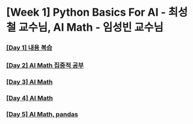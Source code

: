 # [Week 1] Python Basics For AI - 최성철 교수님, AI Math - 임성빈 교수님

### [[Day 1] 내용 복습](https://github.com/ydy8989/boostcamp/tree/main/Week_1/Day_1)

### [[Day 2] AI Math 집중적 공부](https://github.com/ydy8989/boostcamp/tree/main/Week_1/Day_2)

### [[Day 3] AI Math](https://github.com/ydy8989/boostcamp/tree/main/Week_1/Day_3)

### [[Day 4] AI Math](https://github.com/ydy8989/boostcamp/tree/main/Week_1/Day_4)

### [[Day 5] AI Math, pandas](https://github.com/ydy8989/boostcamp/tree/main/Week_1/Day_5)

